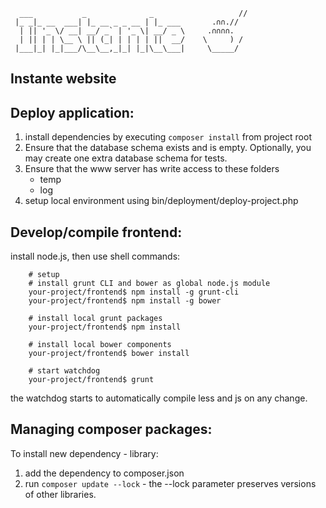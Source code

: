 
      ___           _              _                   //
     |_ _|_ __  ___| |_ __ _ _ __ | |_ ___       .∩∩.//
      | || '_ \/ __| __/ _` | '_ \| __/ _ \     .∩∩∩∩.
      | || | | \__ \ || (_| | | | | ||  __/    \     ) /
     |___|_| |_|___/\__\__,_|_| |_|\__\___|     \_____/

Instante website
------------------------

Deploy application:
------------------------

1. install dependencies by executing `composer install` from project root
2. Ensure that the database schema exists and is empty. Optionally, you may create one extra database schema for tests.
3. Ensure that the www server has write access to these folders
    - temp
    - log
4. setup local environment using bin/deployment/deploy-project.php

Develop/compile frontend:
------------------------

install node.js, then use shell commands:

        # setup
        # install grunt CLI and bower as global node.js module
        your-project/frontend$ npm install -g grunt-cli
        your-project/frontend$ npm install -g bower
        
        # install local grunt packages
        your-project/frontend$ npm install
        
        # install local bower components
        your-project/frontend$ bower install
        
        # start watchdog
        your-project/frontend$ grunt

the watchdog starts to automatically compile less and js on any change.

Managing composer packages:
---------------------------

To install new dependency - library:

1. add the dependency to composer.json
2. run `composer update --lock` - the --lock parameter preserves versions of other libraries.
